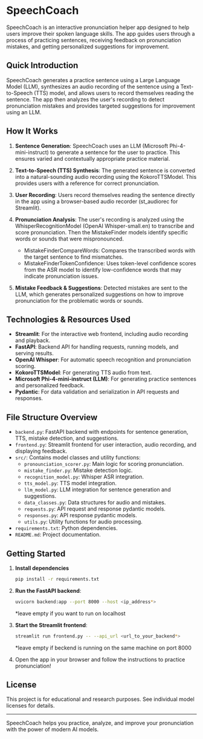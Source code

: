 # SpeechCoach

SpeechCoach is an interactive pronunciation helper app designed to help users improve their spoken language skills. The app guides users through a process of practicing sentences, receiving feedback on pronunciation mistakes, and getting personalized suggestions for improvement.

## Quick Introduction

SpeechCoach generates a practice sentence using a Large Language Model (LLM), synthesizes an audio recording of the sentence using a Text-to-Speech (TTS) model, and allows users to record themselves reading the sentence. The app then analyzes the user's recording to detect pronunciation mistakes and provides targeted suggestions for improvement using an LLM.

## How It Works

1. **Sentence Generation**: SpeechCoach uses an LLM (Microsoft Phi-4-mini-instruct) to generate a sentence for the user to practice. This ensures varied and contextually appropriate practice material.

2. **Text-to-Speech (TTS) Synthesis**: The generated sentence is converted into a natural-sounding audio recording using the KokoroTTSModel. This provides users with a reference for correct pronunciation.

3. **User Recording**: Users record themselves reading the sentence directly in the app using a browser-based audio recorder (st_audiorec for Streamlit).

4. **Pronunciation Analysis**: The user's recording is analyzed using the WhisperRecognitionModel (OpenAI Whisper-small.en) to transcribe and score pronunciation. Then the MistakeFinder models identify specific words or sounds that were mispronounced.
   - MistakeFinderCompareWords: Compares the transcribed words with the target sentence to find mismatches.
   - MistakeFinderTokenConfidence: Uses token-level confidence scores from the ASR model to identify low-confidence words that may indicate pronunciation issues.

5. **Mistake Feedback & Suggestions**: Detected mistakes are sent to the LLM, which generates personalized suggestions on how to improve pronunciation for the problematic words or sounds.

## Technologies & Resources Used

- **Streamlit**: For the interactive web frontend, including audio recording and playback.
- **FastAPI**: Backend API for handling requests, running models, and serving results.
- **OpenAI Whisper**: For automatic speech recognition and pronunciation scoring.
- **KokoroTTSModel**: For generating TTS audio from text.
- **Microsoft Phi-4-mini-instruct (LLM)**: For generating practice sentences and personalized feedback.
- **Pydantic**: For data validation and serialization in API requests and responses.

## File Structure Overview

- `backend.py`: FastAPI backend with endpoints for sentence generation, TTS, mistake detection, and suggestions.
- `frontend.py`: Streamlit frontend for user interaction, audio recording, and displaying feedback.
- `src/`: Contains model classes and utility functions:
  - `pronounciation_scorer.py`: Main logic for scoring pronunciation.
  - `mistake_finder.py`: Mistake detection logic.
  - `recognition_model.py`: Whisper ASR integration.
  - `tts_model.py`: TTS model integration.
  - `llm_model.py`: LLM integration for sentence generation and suggestions.
  - `data_classes.py`: Data structures for audio and mistakes.
  - `requests.py`: API request and response pydantic models.
  - `responses.py`: API response pydantic models.
  - `utils.py`: Utility functions for audio processing.
- `requirements.txt`: Python dependencies.
- `README.md`: Project documentation.

## Getting Started

1. **Install dependencies**
   ```bash
   pip install -r requirements.txt
   ```
2. **Run the FastAPI backend**:
   ```bash
   uvicorn backend:app --port 8000 --host <ip_address*>
   ```
   *leave empty if you want to run on localhost
3. **Start the Streamlit frontend**:
   ```bash
   streamlit run frontend.py -- --api_url <url_to_your_backend*>
   ```
   *leave empty if beckend is running on the same machine on port 8000

4. Open the app in your browser and follow the instructions to practice pronunciation!

## License

This project is for educational and research purposes. See individual model licenses for details.

---

SpeechCoach helps you practice, analyze, and improve your pronunciation with the power of modern AI models.
